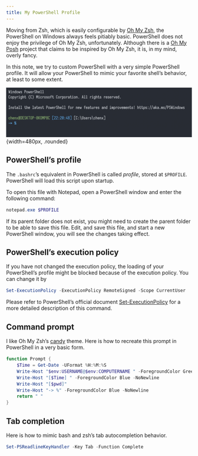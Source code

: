```yaml
---
title: My PowerShell Profile
---
```


Moving from Zsh, which is easily configurable by [Oh My Zsh](https://ohmyz.sh/), the PowerShell on Windows always feels pitiably basic. PowerShell does not enjoy the privilege of Oh My Zsh, unfortunately. Although there is a [Oh My Posh](https://ohmyposh.dev/) project that claims to be inspired by Oh My Zsh, it is, in my mind, overly fancy.

In this note, we try to custom PowerShell with a very simple PowerShell profile. It will allow your PowerShell to mimic your favorite shell’s behavior, at least to some extent.

![After customization, my PowerShell have Oh My Zsh’s candy-like command prompt.](candy-like.png){width=480px, .rounded}

## PowerShell’s profile

The `.bashrc`’s equivalent in PowerShell is called *profile*, stored at `$PROFILE`. PowerShell will load this script upon startup.

To open this file with Notepad, open a PowerShell window and enter the following command:

```powershell
notepad.exe $PROFILE
```

If its parent folder does not exist, you might need to create the parent folder to be able to save this file. Edit, and save this file, and start a new PowerShell window, you will see the changes taking effect.

## PowerShell’s execution policy

If you have not changed the execution policy, the loading of your PowerShell’s profile might be blocked because of the execution policy. You can change it by

```powershell
Set-ExecutionPolicy -ExecutionPolicy RemoteSigned -Scope CurrentUser 
```

Please refer to PowerShell’s official document [Set-ExecutionPolicy](https://docs.microsoft.com/en-us/powershell/module/microsoft.powershell.security/set-executionpolicy?view=powershell-7.2) for a more detailed description of this command.

## Command prompt

I like Oh My Zsh’s [candy](https://github.com/ohmyzsh/ohmyzsh/blob/master/themes/candy.zsh-theme) theme. Here is how to recreate this prompt in PowerShell in a very basic form.

```powershell
function Prompt {
    $Time = Get-Date -UFormat %H:%M:%S
    Write-Host "$env:USERNAME@$env:COMPUTERNAME " -ForegroundColor Green -NoNewline
    Write-Host "[$Time] " -ForegroundColor Blue -NoNewline
    Write-Host "[$pwd]"
    Write-Host "-> %" -ForegroundColor Blue -NoNewline
    return " "
}
```

## Tab completion

Here is how to mimic bash and zsh’s tab autocompletion behavior.

```powershell
Set-PSReadlineKeyHandler -Key Tab -Function Complete
```

